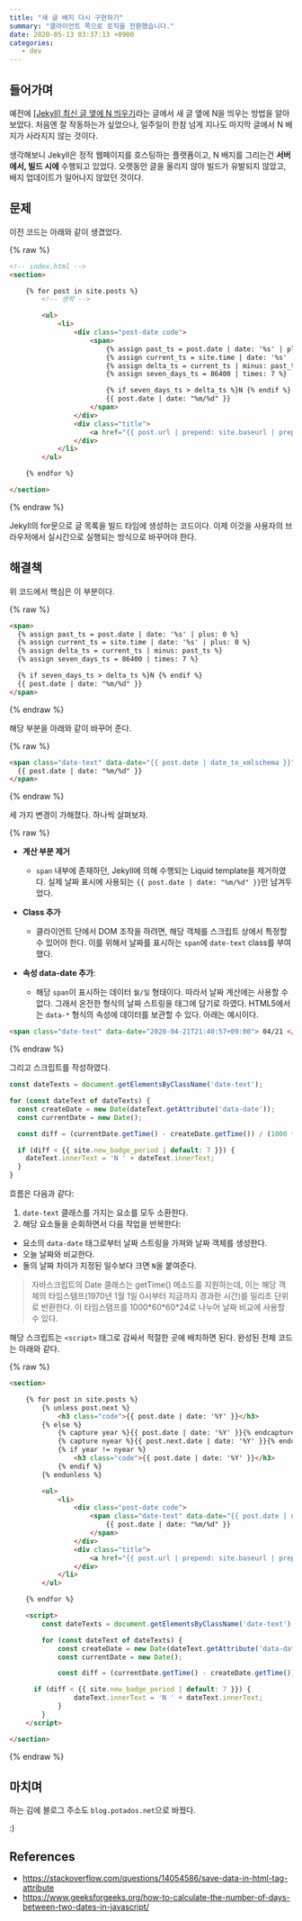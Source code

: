 ```yaml
---
title: "새 글 배지 다시 구현하기"
summary: "클라이언트 쪽으로 로직을 전환했습니다."
date: 2020-05-13 03:37:13 +0900
categories:
   - dev
---
```


## 들어가며

예전에 [[Jekyll] 최신 글 옆에 N 띄우기](https://blog.potados.net/dev/mark-new-posts/)라는 글에서 새 글 옆에 N을 띄우는 방법을 알아보았다. 처음엔 잘 작동하는가 싶었으나, 일주일이 한참 넘게 지나도 마지막 글에서 N 배지가 사라지지 않는 것이다.

생각해보니 Jekyll은 정적 웹페이지를 호스팅하는 플랫폼이고, N 배지를 그리는건 **서버에서, 빌드 시에** 수행되고 있었다. 오랫동안 글을 올리지 않아 빌드가 유발되지 않았고, 배지 업데이트가 일어나지 않았던 것이다.

## 문제

이전 코드는 아래와 같이 생겼었다.

{% raw %}
~~~html
<!-- index.html -->
<section>

	{% for post in site.posts %}
		<!-- 생략 -->

		<ul>
			<li>
				<div class="post-date code">
					<span>
						{% assign past_ts = post.date | date: '%s' | plus: 0 %}
						{% assign current_ts = site.time | date: '%s' | plus: 0 %}
						{% assign delta_ts = current_ts | minus: past_ts %}
						{% assign seven_days_ts = 86400 | times: 7 %}

						{% if seven_days_ts > delta_ts %}N {% endif %}
						{{ post.date | date: "%m/%d" }}
					</span>
				</div>
				<div class="title">
					<a href="{{ post.url | prepend: site.baseurl | prepend: site.url }}">{{ post.title }}</a>
				</div>
			</li>
		</ul>

	{% endfor %}

</section>
~~~
{% endraw %}

Jekyll의 for문으로 글 목록을 빌드 타임에 생성하는 코드이다. 이제 이것을 사용자의 브라우저에서 실시간으로 실행되는 방식으로 바꾸어야 한다.

## 해결책

위 코드에서 핵심은 이 부분이다.

{% raw %}
~~~html
<span>
  {% assign past_ts = post.date | date: '%s' | plus: 0 %}
  {% assign current_ts = site.time | date: '%s' | plus: 0 %}
  {% assign delta_ts = current_ts | minus: past_ts %}
  {% assign seven_days_ts = 86400 | times: 7 %}

  {% if seven_days_ts > delta_ts %}N {% endif %}
  {{ post.date | date: "%m/%d" }}
</span>
~~~
{% endraw %}

해당 부분을 아래와 같이 바꾸어 준다.

{% raw %}
~~~html
<span class="date-text" data-date="{{ post.date | date_to_xmlschema }}">
  {{ post.date | date: "%m/%d" }}
</span>
~~~
{% endraw %}

세 가지 변경이 가해졌다. 하나씩 살펴보자.

{% raw %}
- **계산 부분 제거**
  - `span` 내부에 존재하던, Jekyll에 의해 수행되는 Liquid template을 제거하였다. 실제 날짜 표시에 사용되는 `{{ post.date | date: "%m/%d" }}`만 남겨두었다.

- **Class 추가**
  - 클라이언트 단에서 DOM 조작을 하려면, 해당 객체를 스크립트 상에서 특정할 수 있어야 한다. 이를 위해서 날짜를 표시하는 `span`에 `date-text` class를 부여했다.

- **속성 data-date 추가**:
  - 해당 `span`이 표시하는 데이터 `월/일` 형태이다. 따라서 날짜 계산에는 사용할 수 없다. 그래서 온전한 형식의 날짜 스트링을 태그에 담기로 하였다. HTML5에서는 `data-*` 형식의 속성에 데이터를 보관할 수 있다. 아래는 예시이다.
~~~html
<span class="date-text" data-date="2020-04-21T21:40:57+09:00"> 04/21 </span>
~~~

{% endraw %}

그리고 스크립트를 작성하였다.

~~~js
const dateTexts = document.getElementsByClassName('date-text');

for (const dateText of dateTexts) {
  const createDate = new Date(dateText.getAttribute('data-date'));
  const currentDate = new Date();

  const diff = (currentDate.getTime() - createDate.getTime()) / (1000 * 86400);

  if (diff < {{ site.new_badge_period | default: 7 }}) {
    dateText.innerText = 'N ' + dateText.innerText;
  }
}
~~~

흐름은 다음과 같다:
1. `date-text` 클래스를 가지는 요소를 모두 소환한다.
2. 해당 요소들을 순회하면서 다음 작업을 반복한다:
  - 요소의 `data-date` 태그로부터 날짜 스트링을 가져와 날짜 객체를 생성한다.
  - 오늘 날짜와 비교한다.
  - 둘의 날짜 차이가 지정된 일수보다 크면 `N`을 붙여준다.

> 자바스크립트의 Date 클래스는 getTime() 메소드를 지원하는데, 이는 해당 객체의 타임스탬프(1970년 1월 1일 0시부터 지금까지 경과한 시간)를 밀리초 단위로 반환한다. 이 타임스탬프를 1000\*60\*60\*24로 나누어 날짜 비교에 사용할 수 있다.

해당 스크립트는 `<script>` 태그로 감싸서 적절한 곳에 배치하면 된다. 완성된 전체 코드는 아래와 같다.

{% raw %}
~~~html
<section>

	{% for post in site.posts %}
		{% unless post.next %}
			<h3 class="code">{{ post.date | date: '%Y' }}</h3>
		{% else %}
			{% capture year %}{{ post.date | date: '%Y' }}{% endcapture %}
			{% capture nyear %}{{ post.next.date | date: '%Y' }}{% endcapture %}
			{% if year != nyear %}
				<h3 class="code">{{ post.date | date: '%Y' }}</h3>
			{% endif %}
		{% endunless %}

		<ul>
			<li>
				<div class="post-date code">
					<span class="date-text" data-date="{{ post.date | date_to_xmlschema }}">
						{{ post.date | date: "%m/%d" }}
					</span>
				</div>
				<div class="title">
					<a href="{{ post.url | prepend: site.baseurl | prepend: site.url }}">{{ post.title }}</a>
				</div>
			</li>
		</ul>

	{% endfor %}

	<script>
		const dateTexts = document.getElementsByClassName('date-text');

		for (const dateText of dateTexts) {
			const createDate = new Date(dateText.getAttribute('data-date'));
			const currentDate = new Date();

			const diff = (currentDate.getTime() - createDate.getTime()) / (1000 * 86400);

      if (diff < {{ site.new_badge_period | default: 7 }}) {
				dateText.innerText = 'N ' + dateText.innerText;
			}
		}
	</script>

</section>
~~~
{% endraw %}

## 마치며

하는 김에 블로그 주소도 `blog.potados.net`으로 바꿨다.

:)

## References

- https://stackoverflow.com/questions/14054586/save-data-in-html-tag-attribute
- https://www.geeksforgeeks.org/how-to-calculate-the-number-of-days-between-two-dates-in-javascript/
